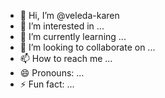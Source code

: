 - 👋 Hi, I’m @veleda-karen
- 👀 I’m interested in ...
- 🌱 I’m currently learning ...
- 💞️ I’m looking to collaborate on ...
- 📫 How to reach me ...
- 😄 Pronouns: ...
- ⚡ Fun fact: ...

<!---
veleda-karen/veleda-karen is a ✨ special ✨ repository because its `README.md` (this file) appears on your GitHub profile.
You can click the Preview link to take a look at your changes.
--->
